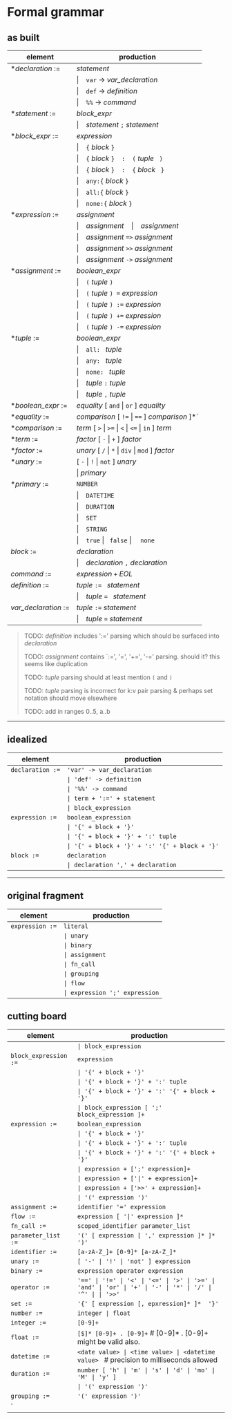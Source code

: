 # Formal grammar

## as built

element | production
--- | ---
*_declaration_ := | _statement_
| | &#124; ` `  `var` -> _var_declaration_
| | &#124; ` `  `def` -> _definition_
| | &#124; ` `  `%%` -> _command_
*_statement_ := | _block_expr_
| | &#124; ` `  _statement_ ` ; ` _statement_
*_block_expr_ := | _expression_
| | &#124; ` `  `{` _block_ `}`
| | &#124; ` `  `{` _block_ `}  :  (` _tuple_ ` )`
| | &#124; ` `  `{` _block_ `}  :  {` _block_ ` }`
| | &#124; ` `  `any:{` _block_ `}`
| | &#124; ` `  `all:{` _block_ `}`
| | &#124; ` `  `none:{` _block_ `}`
*_expression_ := | _assignment_
| | &#124; ` ` _assignment_  ` ` &#124; ` ` _assignment_ | chain expressions
| | &#124; ` `  _assignment_ `=>` _assignment_ | produce (raise)
| | &#124; ` `  _assignment_ `>>` _assignment_ | apply
| | &#124; ` `  _assignment_ `->` _assignment_ | tbd
*_assignment_ := | _boolean_expr_
| | &#124; ` `  `(` _tuple_ `)`
| | &#124; ` `  `(` _tuple_ `) =` _expression_
| | &#124; ` `  `(` _tuple_ `) :=` _expression_
| | &#124; ` `  `(` _tuple_ `) +=` _expression_
| | &#124; ` `  `(` _tuple_ `) -=` _expression_
*_tuple_ := | _boolean_expr_
| | &#124; ` ` `all: ` _tuple_
| | &#124; ` ` `any: ` _tuple_
| | &#124; ` ` `none: ` _tuple_
| | &#124; ` `  _tuple_ ` : ` _tuple_ | k:v pair definition
| | &#124; ` `  _tuple_ ` , ` _tuple_
*_boolean_expr_ := | _equality_ [ `and` &#124; `or` ] _equality_
*_equality_ := | _comparison_ [ `!=` &#124; `==` ] _comparison_ ]*`
*_comparison_ := | _term_ [ `>` &#124; `>=` &#124; `<` &#124; `<=` &#124; `in` ] _term_
*_term_ := | _factor_ [ `-` &#124; `+` ] _factor_
*_factor_ := | _unary_ [ `/` &#124; `*` &#124; `div` &#124; `mod` ] _factor_
*_unary_ := | [ `-` &#124; `!` &#124; `not` ] _unary_
| | &#124; _primary_
*_primary_ :=  | `NUMBER`
| | &#124; ` `  `DATETIME` 
| | &#124; ` `  `DURATION`
| | &#124; ` `  `SET` 
| | &#124; ` `  `STRING`
| | &#124; ` ` ` true ` &#124; ` false` &#124; `  none`
_block_ := | _declaration_
| | &#124; ` `  _declaration_ ` , ` _declaration_
_command_ := | _expression_ `+` _EOL_
_definition_ := | _tuple_ `:= ` _statement_ | defines a _var_function_
| | &#124; ` `  _tuple_ `= ` _statement_ | defines a _value_function_
_var_declaration_ := | _tuple_ ` := ` _statement_ | defines a _var_function_
| | &#124; ` `  _tuple_ ` = ` _statement_ | defines a _variable_ (tbd)

> TODO: _definition_ includes ':=' parsing which should be surfaced into _declaration_
> 
> TODO: _assignment_ contains `:=', '=', '+=', '-=' parsing.  should it? this seems like duplication
> 
> TODO: _tuple_ parsing should at least mention `(` and `)`
> 
> TODO: _tuple_ parsing is incorrect for k:v pair parsing & perhaps set notation should move elsewhere
> 
> TODO: add in ranges 0..5, a..b
>
----

## idealized

element | production
--- | ---
`declaration :=` | `'var' -> var_declaration`
| | `\| 'def' -> definition`
| | `\| '%%' -> command`
| | `\| term + ':=' + statement`
| | `\| block_expression`
`expression :=` | `boolean_expression`
| | `\| '{' + block + '}'`
| | `\| '{' + block + '}' + ':' tuple`
| | `\| '{' + block + '}' + ':' '{' + block + '}'`
`block :=` | `declaration`
| | `\| declaration ',' + declaration`

----

## original fragment

element | production
--- | ---
`expression :=`  | `literal`
| | `\| unary`
| | `\| binary`
| | `\| assignment`
| | `\| fn_call`
| | `\| grouping`
| | `\| flow`
| | `\| expression ';' expression`

## cutting board

element | production
--- | ---
| | `\| block_expression`
`block_expression :=` | `expression`
| | `\| '{' + block + '}'`
| | `\| '{' + block + '}' + ':' tuple`
| | `\| '{' + block + '}' + ':' '{' + block + '}'`
| | `\| block_expression [ ';' block_expression ]+`
`expression :=` | `boolean_expression`
| | `\| '{' + block + '}'`
| | `\| '{' + block + '}' + ':' tuple`
| | `\| '{' + block + '}' + ':' '{' + block + '}'`
| | `\| expression + [';' expression]+`
| | `\| expression + ['\|' + expression]+`
| | `\| expression + ['>>' + expression]+`
| | `\| '(' expression ')'`
`assignment :=` | `identifier '=' expression`
`flow :=` | `expression [ '\|' expression ]*`
`fn_call :=` | `scoped_identifier parameter_list`
`parameter_list :=` | `'(' [ expression [ ',' expression ]* ]* ')'`
`identifier :=` | `[a-zA-Z_]+ [0-9]* [a-zA-Z_]*`
`unary :=` | `[ '-' \| '!' \| 'not' ] expression`
`binary :=` | `expression operator expression`
`operator :=` | `'==' \| '!=' \| '<' \| '<=' \| '>' \| '>=' \| 'and' \| 'or' \| '+' \| '-' \| '*' \| '/' \| '^' \| \| '>>'`
`set :=` | `'{' [ expression [, epxression]* ]*  '}'`
`number :=` | `integer \| float`
`integer :=` | `[0-9]+`
`float :=` | `[$]* [0-9]+ . [0-9]+`    # [0-9]* . [0-9]+ might be valid also.
`datetime :=` | `<date value> \| <time value> \| <datetime value> ` # precision to milliseconds allowed
`duration :=` | `number [ 'h' \| 'm' \| 's' \| 'd' \| 'mo' \| 'M' \| 'y' ]`
| | `\| '(' expression ')'`
`grouping :=` | `'(' expression ')'`
`| |` `\| '(' expression ')'`
